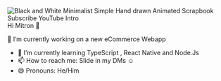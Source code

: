 
![Black and White Minimalist Simple Hand drawn Animated Scrapbook Subscribe YouTube Intro](https://github.com/Sheenu-exe/Sheenu-exe/assets/130788900/580b68bf-fa8d-44e2-bbbf-f6c8c1bcd16d)
Hi Mitron 🤝


🔭 I’m currently working on a new eCommerce Webapp 
- 🌱 I’m currently learning TypeScript , React Native and Node.Js
- 📫 How to reach me: Slide in my DMs ☺️ 
- 😄 Pronouns: He/Him





